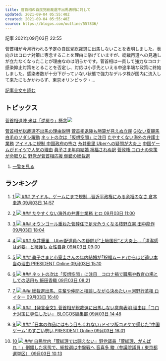 ```yaml
---
title: 菅首相の自民党総裁選不出馬表明に対して
updated: 2021-09-04 05:55:40Z
created: 2021-09-04 05:55:40Z
source: https://blogos.com/outline/557836/
---
```


 記事
2021年09月03日 22:55

菅首相が今月行われる予定の自民党総裁選に出馬しないことを表明しました。表向きはコロナ対策に専念することを理由に挙げていますが、総裁再選への見通しが立たなくなったことが理由なのは明らかです。菅首相は一貫して強力なコロナ感染抑止対策をとることを否定し、対応は小手先といえる中途半端な政策に終始しました。感染者数が十分下がっていない状態で強力なデルタ株が国内に流入して来たにもかかわらず、東京オリンピック・…

[記事全文を読む](https://blogos.com/article/557836/)

## トピックス

[菅首相退陣 米は「逆戻り」懸念](https://blogos.com/outline/557880/)![](https://static.blogos.com/pc/image/refine/new.png)

[菅首相が総裁選不出馬の理由説明](https://blogos.com/outline/557770/)
[菅首相退陣も勝算が見えぬ立民](https://blogos.com/outline/557809/)
[GⅠない夏競馬 白毛のソダシ躍動](https://blogos.com/outline/557519/)
[ネットの次は「仮想空間」に注目](https://blogos.com/outline/557666/)
[たやすくない海外の弁護士業務](https://blogos.com/outline/557701/)
[アイドルに規制 中国政府の怖さ](https://blogos.com/outline/557769/)
[糸井重里 Uberへの疑問が大炎上](https://blogos.com/outline/557643/)
[中国ゲームがドイツで人気の理由](https://blogos.com/outline/557775/)
[眞子さま年内結婚 祝福されぬ訳](https://blogos.com/outline/557744/)
[菅政権 コロナの失策が命取りに](https://blogos.com/outline/557743/)
[野党が菅首相応援 倒錯の総裁選](https://blogos.com/outline/557691/)
1.   [一覧を見る](https://blogos.com/article/pickup_archive/0/)

## ランキング

1.   [   1  ![](https://static.blogos.com/media/member/74996/icon.png?1630711806)    ### アイドル、ゲームにまで規制…習近平政権にみる余裕のなさ       倉本圭造    09月03日 14:57](https://blogos.com/article/557769/)

2.   [   2  ![](https://static.blogos.com/media/member/372/icon.png?1630711806)    ### たやすくない海外の弁護士業務       ヒロ    09月03日 11:00](https://blogos.com/article/557701/)

3.   [   3  ![](https://static.blogos.com/media/member/225/icon.png?1630711806)    ### オウンゴール重ねた菅辞任で足元危うくなる枝野立憲       田中龍作    09月03日 18:04](https://blogos.com/article/557809/)

4.   [   4  ![](https://static.blogos.com/media/member/146233/icon.png?1630711806)    ### 糸井重里　Uber配達員への疑問が“上級国民”と大炎上…「清潔感は必要」と擁護も       女性自身    09月03日 09:00](https://blogos.com/article/557643/)

5.   [   5  ![](https://static.blogos.com/media/member/85652/icon.png?1630711806)    ### 眞子さまと小室圭さんの年内結婚が｢祝福ムード｣からほど遠い本当の理由       PRESIDENT Online    09月03日 15:10](https://blogos.com/article/557744/)

6.   [   6  ![](https://static.blogos.com/media/member/114954/icon.png?1630711806)    ### ネットの次は「仮想空間」に注目　コロナ禍で職場や教育の場としての活用も       飯田香織    09月03日 08:21](https://blogos.com/article/557666/)

7.   [   7  ![](https://static.blogos.com/media/member/98631/icon.png?1630711806)    ### 総裁選出馬、先輩や仲間と相談しながら決めたい＝河野行革相       ロイター    09月03日 16:40](https://blogos.com/article/557798/)

8.   [   8  ![](https://static.blogos.com/media/member/123/icon.png?1630711806)    ### 【発言全文】菅首相が総裁選に出馬しない意向表明 理由は「コロナ対策に専任したい」       BLOGOS編集部    09月03日 14:48](https://blogos.com/article/557770/)

9.   [   9  ![](https://static.blogos.com/media/member/85652/icon.png?1630711806)    ### ｢日本の作品にはもう目もくれない｣ドイツ版コミケで感じた"中国ゲーム"のすごい勢い       PRESIDENT Online    09月03日 16:01](https://blogos.com/article/557775/)

10.   [   10  ![](https://static.blogos.com/media/member/52579/icon.png?1630711806)    ### 自民党内「菅総理では闘えない」野党議員「菅総理、がんばれ！」倒錯した状態で、総裁選は中盤戦へ       音喜多 駿（参議院議員 / 東京都選挙区）    09月03日 10:13](https://blogos.com/article/557691/)